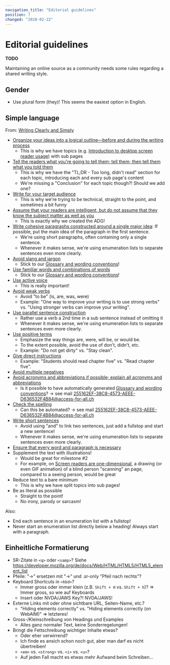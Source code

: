 ```yaml
---
navigation_title: "Editorial guidelines"
position: 7
changed: "2018-02-22"
---
```


# Editorial guidelines

**TODO**

Maintaining an online source as a community needs some rules regarding a shared writing style.

## Gender

- Use plural form (they)! This seems the easiest option in English.

## Simple language

From: [Writing Clearly and Simply](https://webaim.org/techniques/writing/)

- [Organize your ideas into a logical outline—before and during the writing process](https://webaim.org/techniques/writing/#outline)
    - This is why we have topics (e.g. [Introduction to desktop screen reader usage](http://adg.access4all.ch/en/pages/25)) with sub pages
- [Tell the readers what you're going to tell them; tell them; then tell them what you told them](https://webaim.org/techniques/writing/#tell)
    - This is why we have the "TL;DR - Too long, didn't read" section for each topic, introducing each and every sub page's content
    - We're missing a "Conclusion" for each topic though?! Should we add one?
- [Write for your target audience](https://webaim.org/techniques/writing/#target)
    - This is why we're trying to be technical, straight to the point, and sometimes a bit funny
- [Assume that your readers are intelligent, but do not assume that they know the subject matter as well as you](https://webaim.org/techniques/writing/#intelligent)
    - This is exactly why we created the ADG!
- [Write cohesive paragraphs constructed around a single major idea](https://webaim.org/techniques/writing/#paragraphs): If possible, put the main idea of the paragraph in the first sentence.
    - We're using short paragraphs, often containing only a single sentence.
    - Whenever it makes sense, we're using enumeration lists to separate sentences even more clearly.
- [Avoid slang and jargon](https://webaim.org/techniques/writing/#jargon)
    - Stick to our [Glossary and wording conventions](http://adg.access4all.ch/en/pages/186)!
- [Use familiar words and combinations of words](https://webaim.org/techniques/writing/#familiar)
    - Stick to our [Glossary and wording conventions](http://adg.access4all.ch/en/pages/186)!
- [Use active voice](https://webaim.org/techniques/writing/#active)
    - This is really important!
- [Avoid weak verbs](https://webaim.org/techniques/writing/#weak)
    - Avoid "to be" (is, are, was, were)
    - Example: "One way to improve your writing is to use strong verbs" vs. "Using stronger verbs can improve your writing".
- [Use parallel sentence construction](https://webaim.org/techniques/writing/#parallel)
    - Rather use a verb a 2nd time in a sub sentence instead of omitting it
    - Whenever it makes sense, we're using enumeration lists to separate sentences even more clearly.
- [Use positive terms](https://webaim.org/techniques/writing/#positive)
    - Emphasize the way things are, were, will be, or would be.
    - To the extent possible, avoid the use of don't, didn't, etc.
    - Example: "Do not get dirty" vs. "Stay clean".
- [Give direct instructions](https://webaim.org/techniques/writing/#direct)
    - Example: "Students should read chapter five" vs. "Read chapter five".
- [Avoid multiple negatives](https://webaim.org/techniques/writing/#negatives)
- [Avoid acronyms and abbreviations if possible; explain all acronyms and abbreviations](https://webaim.org/techniques/writing/#acronyms)
    - Is it possible to have automatically generated [Glossary and wording conventions](http://adg.access4all.ch/en/pages/186)? -> see mail 255162EF-38C8-4573-AEEE-D636532F4B84@access-for-all.ch
- [Check the spelling](https://webaim.org/techniques/writing/#spelling)
    - Can this be automated? -> see mail 255162EF-38C8-4573-AEEE-D636532F4B84@access-for-all.ch
- [Write short sentences](https://webaim.org/techniques/writing/#short)
    - Avoid using "and" to link two sentences, just add a fullstop and start a new sentence!
    - Whenever it makes sense, we're using enumeration lists to separate sentences even more clearly.
- [Ensure that every word and paragraph is necessary](https://webaim.org/techniques/writing/#necessary)
- Supplement the text with illustrations!
    - Would be great for milestone #2
    - For example, on [Screen readers are one-dimensional](http://adg.access4all.ch/en/pages/133), a drawing (or even GIF animation) of a blind person "scanning" an page, compared to a seeing person, would be great
- Reduce text to a bare minimum
    - This is why we have split topics into sub pages!
- Be as literal as possible
    - Straight to the point!
    - No irony, parody or sarcasm!

Also:

- End each sentence in an enumeration list with a fullstop!
- Never start an enumeration list directly below a heading! Always start with a paragraph.

## Einheitliche Formatierung

- SR-Zitate in `<q>` oder `<samp>`? Siehe https://developer.mozilla.org/de/docs/Web/HTML/HTML5/HTML5_element_list
- Pfeile: "->" ersetzen mit "→" und .sr-only "Pfeil nach rechts"?
- Keyboard Shortcuts in `<kbd>`?
    - Immer gross oder immer klein (z.B. `Shift + H` vs. `Shift + h`)? => Immer gross, so wie auf Keyboards
    - Insert oder NVDA/JAWS Key?! NVDA/JAWS!
- Externe Links mit oder ohne sichtbare URL, Seiten-Name, etc.?
    - "Hiding elements correctly" vs. "Hiding elements correctly (on WebAIM)" => letzteres!
- Gross-/Kleinschreibung von Headings und Examples
    - Alles ganz normaler Text, keine Sonderregelungen!
- Bringt die Fettschreibung wichtiger Inhalte etwas?
    - Oder eher verwirrend?
    - Ich finde es ansich schon noch gut, aber man darf es nicht übertreiben!
    - `<em>` vs. `<strong>` vs. `<i>` vs. `<u>`?
    - Auf jeden Fall macht es etwas mehr Aufwand beim Schreiben...